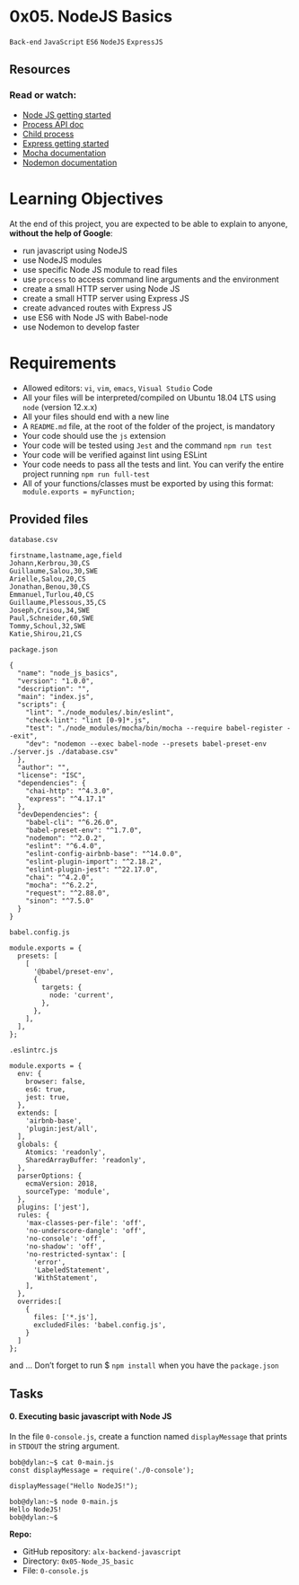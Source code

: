 # 0x05. NodeJS Basics
`Back-end` `JavaScript` `ES6` `NodeJS` `ExpressJS`


## Resources

### Read or watch:

- [Node JS getting started](https://intranet.alxswe.com/rltoken/hROgW3QO9jqFnFP-Nzwh8A)
- [Process API doc](https://intranet.alxswe.com/rltoken/Wt69QV2xygB4GEqob26AjQ)
- [Child process](https://intranet.alxswe.com/rltoken/IS4y9rRCblX71W_oeXpymw)
- [Express getting started](https://intranet.alxswe.com/rltoken/XsfrhG9NRLuuaTpVZlZv_g)
- [Mocha documentation](https://intranet.alxswe.com/rltoken/EBGDj1FwLrK_y4kgxp8hfg)
- [Nodemon documentation](https://intranet.alxswe.com/rltoken/vnDSbLsicMDdxcf5YUSXIg)




# Learning Objectives

At the end of this project, you are expected to be able to explain to anyone, **without the help of Google**:

- run javascript using NodeJS
- use NodeJS modules
- use specific Node JS module to read files
- use `process` to access command line arguments and the environment
- create a small HTTP server using Node JS
- create a small HTTP server using Express JS
- create advanced routes with Express JS
- use ES6 with Node JS with Babel-node
- use Nodemon to develop faster


# Requirements


- Allowed editors: `vi`, `vim`, `emacs`, `Visual Studio` Code
- All your files will be interpreted/compiled on Ubuntu 18.04 LTS using `node` (version 12.x.x)
- All your files should end with a new line
- A `README.md` file, at the root of the folder of the project, is mandatory
- Your code should use the `js` extension
- Your code will be tested using `Jest` and the command `npm run test`
- Your code will be verified against lint using ESLint
- Your code needs to pass all the tests and lint. You can verify the entire project running `npm run full-test`
- All of your functions/classes must be exported by using this format:` module.exports = myFunction;`


## Provided files

`database.csv`

```
firstname,lastname,age,field
Johann,Kerbrou,30,CS
Guillaume,Salou,30,SWE
Arielle,Salou,20,CS
Jonathan,Benou,30,CS
Emmanuel,Turlou,40,CS
Guillaume,Plessous,35,CS
Joseph,Crisou,34,SWE
Paul,Schneider,60,SWE
Tommy,Schoul,32,SWE
Katie,Shirou,21,CS
```

`package.json`
```
{
  "name": "node_js_basics",
  "version": "1.0.0",
  "description": "",
  "main": "index.js",
  "scripts": {
    "lint": "./node_modules/.bin/eslint",
    "check-lint": "lint [0-9]*.js",
    "test": "./node_modules/mocha/bin/mocha --require babel-register --exit",
    "dev": "nodemon --exec babel-node --presets babel-preset-env ./server.js ./database.csv"
  },
  "author": "",
  "license": "ISC",
  "dependencies": {
    "chai-http": "^4.3.0",
    "express": "^4.17.1"
  },
  "devDependencies": {
    "babel-cli": "^6.26.0",
    "babel-preset-env": "^1.7.0",
    "nodemon": "^2.0.2",
    "eslint": "^6.4.0",
    "eslint-config-airbnb-base": "^14.0.0",
    "eslint-plugin-import": "^2.18.2",
    "eslint-plugin-jest": "^22.17.0",
    "chai": "^4.2.0",
    "mocha": "^6.2.2",
    "request": "^2.88.0",
    "sinon": "^7.5.0"
  }
}
```

`babel.config.js`
```
module.exports = {
  presets: [
    [
      '@babel/preset-env',
      {
        targets: {
          node: 'current',
        },
      },
    ],
  ],
};
```

`.eslintrc.js`

```
module.exports = {
  env: {
    browser: false,
    es6: true,
    jest: true,
  },
  extends: [
    'airbnb-base',
    'plugin:jest/all',
  ],
  globals: {
    Atomics: 'readonly',
    SharedArrayBuffer: 'readonly',
  },
  parserOptions: {
    ecmaVersion: 2018,
    sourceType: 'module',
  },
  plugins: ['jest'],
  rules: {
    'max-classes-per-file': 'off',
    'no-underscore-dangle': 'off',
    'no-console': 'off',
    'no-shadow': 'off',
    'no-restricted-syntax': [
      'error',
      'LabeledStatement',
      'WithStatement',
    ],
  },
  overrides:[
    {
      files: ['*.js'],
      excludedFiles: 'babel.config.js',
    }
  ]
};
```


and ...
Don’t forget to run $ `npm install` when you have the `package.json`



## Tasks
#### 0. Executing basic javascript with Node JS

In the file `0-console.js`, create a function named `displayMessage` that prints in `STDOUT` the string argument.
```
bob@dylan:~$ cat 0-main.js
const displayMessage = require('./0-console');

displayMessage("Hello NodeJS!");

bob@dylan:~$ node 0-main.js
Hello NodeJS!
bob@dylan:~$
```

**Repo:**
- GitHub repository: `alx-backend-javascript`
- Directory: `0x05-Node_JS_basic`
- File: `0-console.js`